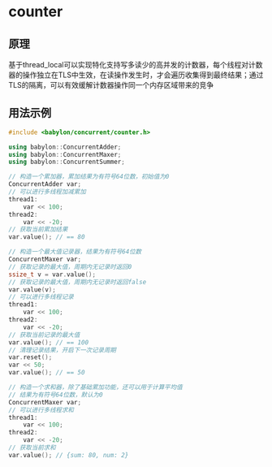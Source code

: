# counter

## 原理

基于thread_local可以实现特化支持写多读少的高并发的计数器，每个线程对计数器的操作独立在TLS中生效，在读操作发生时，才会遍历收集得到最终结果；通过TLS的隔离，可以有效缓解计数器操作同一个内存区域带来的竞争

## 用法示例

```c++
#include <babylon/concurrent/counter.h>

using babylon::ConcurrentAdder;
using babylon::ConcurrentMaxer;
using babylon::ConcurrentSummer;

// 构造一个累加器，累加结果为有符号64位数，初始值为0
ConcurrentAdder var;
// 可以进行多线程加减累加
thread1:
    var << 100;
thread2:
    var << -20;
// 获取当前累加结果
var.value(); // == 80

// 构造一个最大值记录器，结果为有符号64位数
ConcurrentMaxer var;
// 获取记录的最大值，周期内无记录时返回0
ssize_t v = var.value();
// 获取记录的最大值，周期内无记录时返回false
var.value(v);
// 可以进行多线程记录
thread1:
    var << 100;
thread2:
    var << -20;
// 获取当前记录的最大值
var.value(); // == 100
// 清理记录结果，开启下一次记录周期
var.reset();
var << 50;
var.value(); // == 50

// 构造一个求和器，除了基础累加功能，还可以用于计算平均值
// 结果为有符号64位数，默认为0
ConcurrentMaxer var;
// 可以进行多线程求和
thread1:
    var << 100;
thread2:
    var << -20;
// 获取当前求和
var.value(); // {sum: 80, num: 2}
```
